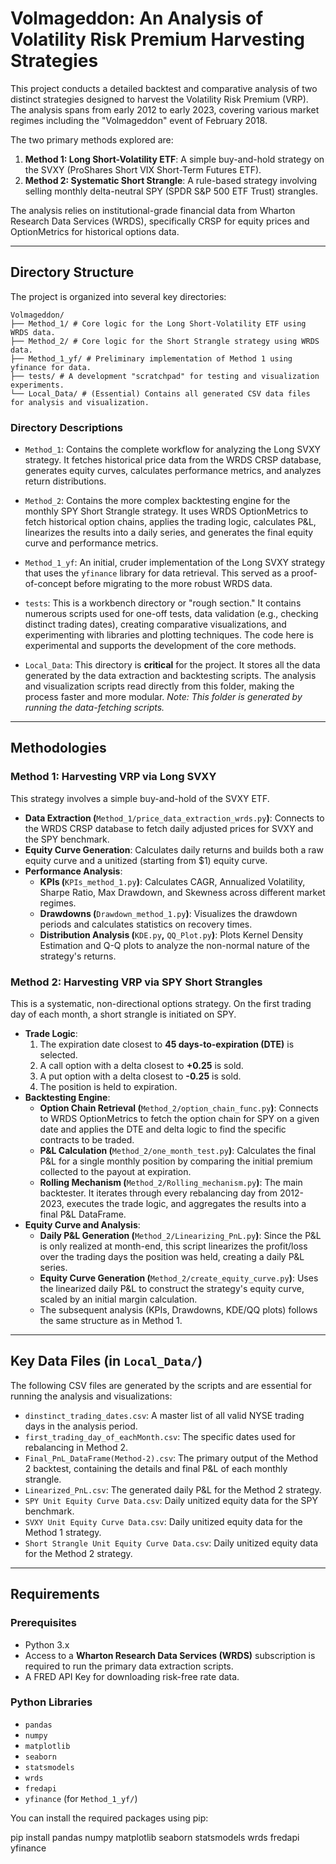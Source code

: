 # Volmageddon: An Analysis of Volatility Risk Premium Harvesting Strategies

This project conducts a detailed backtest and comparative analysis of two distinct strategies designed to harvest the Volatility Risk Premium (VRP). The analysis spans from early 2012 to early 2023, covering various market regimes including the "Volmageddon" event of February 2018.

The two primary methods explored are:

1. **Method 1: Long Short-Volatility ETF**: A simple buy-and-hold strategy on the SVXY (ProShares Short VIX Short-Term Futures ETF).
2. **Method 2: Systematic Short Strangle**: A rule-based strategy involving selling monthly delta-neutral SPY (SPDR S&P 500 ETF Trust) strangles.

The analysis relies on institutional-grade financial data from Wharton Research Data Services (WRDS), specifically CRSP for equity prices and OptionMetrics for historical options data.

---

## Directory Structure

The project is organized into several key directories:

```
Volmageddon/
├── Method_1/ # Core logic for the Long Short-Volatility ETF using WRDS data.
├── Method_2/ # Core logic for the Short Strangle strategy using WRDS data.
├── Method_1_yf/ # Preliminary implementation of Method 1 using yfinance for data.
├── tests/ # A development "scratchpad" for testing and visualization experiments.
└── Local_Data/ # (Essential) Contains all generated CSV data files for analysis and visualization.
```

### Directory Descriptions

- `Method_1`: Contains the complete workflow for analyzing the Long SVXY strategy. It fetches historical price data from the WRDS CRSP database, generates equity curves, calculates performance metrics, and analyzes return distributions.

- `Method_2`: Contains the more complex backtesting engine for the monthly SPY Short Strangle strategy. It uses WRDS OptionMetrics to fetch historical option chains, applies the trading logic, calculates P&L, linearizes the results into a daily series, and generates the final equity curve and performance metrics.

- `Method_1_yf`: An initial, cruder implementation of the Long SVXY strategy that uses the `yfinance` library for data retrieval. This served as a proof-of-concept before migrating to the more robust WRDS data.

- `tests`: This is a workbench directory or "rough section." It contains numerous scripts used for one-off tests, data validation (e.g., checking distinct trading dates), creating comparative visualizations, and experimenting with libraries and plotting techniques. The code here is experimental and supports the development of the core methods.

- `Local_Data`: This directory is **critical** for the project. It stores all the data generated by the data extraction and backtesting scripts. The analysis and visualization scripts read directly from this folder, making the process faster and more modular. *Note: This folder is generated by running the data-fetching scripts.*

---

## Methodologies

### Method 1: Harvesting VRP via Long SVXY

This strategy involves a simple buy-and-hold of the SVXY ETF.

- **Data Extraction (**`Method_1/price_data_extraction_wrds.py`**)**: Connects to the WRDS CRSP database to fetch daily adjusted prices for SVXY and the SPY benchmark.
- **Equity Curve Generation**: Calculates daily returns and builds both a raw equity curve and a unitized (starting from $1) equity curve.
- **Performance Analysis**:
  - **KPIs (**`KPIs_method_1.py`**)**: Calculates CAGR, Annualized Volatility, Sharpe Ratio, Max Drawdown, and Skewness across different market regimes.
  - **Drawdowns (**`Drawdown_method_1.py`**)**: Visualizes the drawdown periods and calculates statistics on recovery times.
  - **Distribution Analysis (**`KDE.py`**,** `QQ_Plot.py`**)**: Plots Kernel Density Estimation and Q-Q plots to analyze the non-normal nature of the strategy's returns.

### Method 2: Harvesting VRP via SPY Short Strangles

This is a systematic, non-directional options strategy. On the first trading day of each month, a short strangle is initiated on SPY.

- **Trade Logic**:
  1. The expiration date closest to **45 days-to-expiration (DTE)** is selected.
  2. A call option with a delta closest to **+0.25** is sold.
  3. A put option with a delta closest to **-0.25** is sold.
  4. The position is held to expiration.
- **Backtesting Engine**:
  - **Option Chain Retrieval (**`Method_2/option_chain_func.py`**)**: Connects to WRDS OptionMetrics to fetch the option chain for SPY on a given date and applies the DTE and delta logic to find the specific contracts to be traded.
  - **P&L Calculation (**`Method_2/one_month_test.py`**)**: Calculates the final P&L for a single monthly position by comparing the initial premium collected to the payout at expiration.
  - **Rolling Mechanism (**`Method_2/Rolling_mechanism.py`**)**: The main backtester. It iterates through every rebalancing day from 2012-2023, executes the trade logic, and aggregates the results into a final P&L DataFrame.
- **Equity Curve and Analysis**:
  - **Daily P&L Generation (**`Method_2/Linearizing_PnL.py`**)**: Since the P&L is only realized at month-end, this script linearizes the profit/loss over the trading days the position was held, creating a daily P&L series.
  - **Equity Curve Generation (**`Method_2/create_equity_curve.py`**)**: Uses the linearized daily P&L to construct the strategy's equity curve, scaled by an initial margin calculation.
  - The subsequent analysis (KPIs, Drawdowns, KDE/QQ plots) follows the same structure as in Method 1.

---

## Key Data Files (in `Local_Data/`)

The following CSV files are generated by the scripts and are essential for running the analysis and visualizations:

- `dinstinct_trading_dates.csv`: A master list of all valid NYSE trading days in the analysis period.
- `first_trading_day_of_eachMonth.csv`: The specific dates used for rebalancing in Method 2.
- `Final_PnL_DataFrame(Method-2).csv`: The primary output of the Method 2 backtest, containing the details and final P&L of each monthly strangle.
- `Linearized_PnL.csv`: The generated daily P&L for the Method 2 strategy.
- `SPY Unit Equity Curve Data.csv`: Daily unitized equity data for the SPY benchmark.
- `SVXY Unit Equity Curve Data.csv`: Daily unitized equity data for the Method 1 strategy.
- `Short Strangle Unit Equity Curve Data.csv`: Daily unitized equity data for the Method 2 strategy.

---

## Requirements

### Prerequisites

- Python 3.x
- Access to a **Wharton Research Data Services (WRDS)** subscription is required to run the primary data extraction scripts.
- A FRED API Key for downloading risk-free rate data.

### Python Libraries

- `pandas`
- `numpy`
- `matplotlib`
- `seaborn`
- `statsmodels`
- `wrds`
- `fredapi`
- `yfinance` (for `Method_1_yf/`)

You can install the required packages using pip:

pip install pandas numpy matplotlib seaborn statsmodels wrds fredapi yfinance